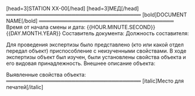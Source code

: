 [head=3]STATION XX-00[/head]
[head=3]МЕД[/head]
═════════════════════════════════════
[bold]DOCUMENT NAME[/bold]
═════════════════════════════════════
Время от начала смены и дата: {{HOUR.MINUTE.SECOND}} {{DAY.MONTH.YEAR}}
Составитель документа:
Должность составителя:

Для проведения экспертизы было представлено (кто или какой отдел передал объект) приспособление с неизученными свойствами. В ходе экспертизы объект был изучен, были установлены свойства объекта и его видовая принадлежность.
Внешнее описание объекта:

Выявленные свойства объекта:
═════════════════════════════════════
[italic]Место для печатей[/italic]
